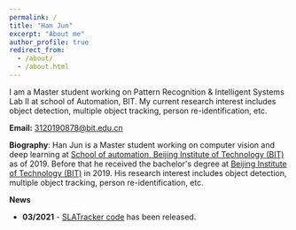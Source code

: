 ```yaml
---
permalink: /
title: "Han Jun"
excerpt: "About me"
author_profile: true
redirect_from: 
  - /about/
  - /about.html
---
```


I am a Master student working on Pattern Recognition & Intelligent Systems Lab Ⅱ at school of Automation, BIT. My current research interest includes object detection, multiple object tracking, person re-identification, etc.

**Email:** 3120190878@bit.edu.cn <br/>

**Biography**: Han Jun is a Master student working on computer vision and deep learning at [School of automation, Beijing Institute of Technology (BIT)](https://ac.bit.edu.cn/) as of 2019. Before that he received the bachelor's degree at [Beijing Institute of Technology (BIT)](https://www.bit.edu.cn/) in 2019. His research interest includes object detection, multiple object tracking, person re-identification, etc.

**News**
- **03/2021** - [SLATracker code](https://github.com/JunnHan/SLATracker) has been released. 
